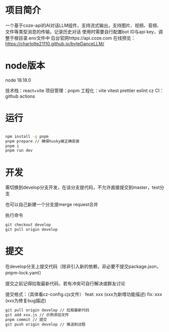 # 项目简介
 一个基于coze-api的AI对话LLM组件，支持流式输出，支持图片、视频、音频、文件等类型消息的传输，记录历史对话
 使用时需要自行配置bot ID与api key，调整于根目录.env文件中
 后台官网https://api.coze.com
 在线预览：https://charlotte21110.github.io/byteDanceLLM/
 
# node版本
node 18.18.0

技术栈：react+vite
项目管理：pnpm
工程化：vite vitest prettier eslint cz
CI：github actions

# 运行
``` cmd

npm install -g pnpm
pnpm prepare // 确保husky被正确安装
pnpm i
pnpm run dev
```
# 开发
需切换到develop分支开发，在该分支提代码，不允许直接提交到master，test分支

也可以自己新建一个分支提merge request合并

执行命令

``` cmd
git checkout develop
git pull origin develop
```
# 提交
在develop分支上提交代码（除非引入新的依赖，非必要不提交package.json，pnpm-lock.yaml）

提交之前记得拉取最新代码，若有冲突可自行解决或群友讨论

提交格式：（具体看cz-config.cjs文件）
feat: xxx (xxx为新增功能描述)
fix: xxx (xxx为修复bug描述)

``` cmd
git pull origin develop // 拉取最新代码
git add xxx.js // 示例添加文件
pnpm commit // 提交
git push origin develop // 推送到远程
```
